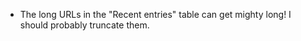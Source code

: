 - The long URLs in the "Recent entries" table can get mighty long! I
  should probably truncate them.
